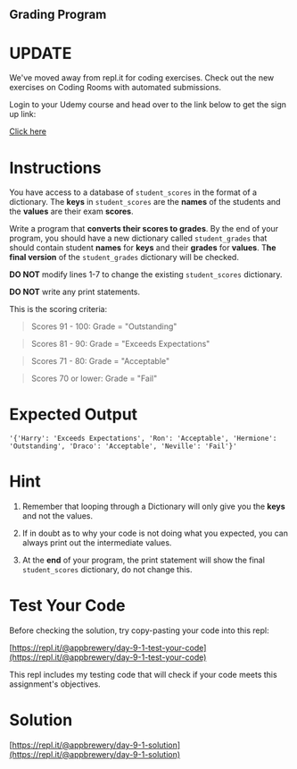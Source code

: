 ## Grading Program

# UPDATE

We've moved away from repl.it for coding exercises. Check out the new exercises on Coding Rooms with automated
submissions.

Login to your Udemy course and head over to the link below to get the sign up link:

[Click here](https://www.udemy.com/course/100-days-of-code/learn/lecture/17825914#questions)

# Instructions

You have access to a database of `student_scores` in the format of a dictionary. The **keys** in `student_scores` are
the **names** of the students and the **values** are their exam **scores**.

Write a program that **converts their scores to grades**. By the end of your program, you should have a new dictionary
called `student_grades` that should contain student **names** for **keys** and their **grades** for **values**. T**he
final version** of the `student_grades` dictionary will be checked.

**DO NOT** modify lines 1-7 to change the existing `student_scores` dictionary.

**DO NOT** write any print statements.

This is the scoring criteria:

> Scores 91 - 100: Grade = "Outstanding"

> Scores 81 - 90: Grade = "Exceeds Expectations"

> Scores 71 - 80: Grade = "Acceptable"

> Scores 70 or lower: Grade = "Fail"

# Expected Output

```
'{'Harry': 'Exceeds Expectations', 'Ron': 'Acceptable', 'Hermione': 'Outstanding', 'Draco': 'Acceptable', 'Neville': 'Fail'}'
```

# Hint

1. Remember that looping through a Dictionary will only give you the **keys** and not the values.

2. If in doubt as to why your code is not doing what you expected, you can always print out the intermediate values.

3. At the **end** of your program, the print statement will show the final `student_scores` dictionary, do not change
   this.

# Test Your Code

Before checking the solution, try copy-pasting your code into this repl:

[https://repl.it/@appbrewery/day-9-1-test-your-code](https://repl.it/@appbrewery/day-9-1-test-your-code)

This repl includes my testing code that will check if your code meets this assignment's objectives.

# Solution

[https://repl.it/@appbrewery/day-9-1-solution](https://repl.it/@appbrewery/day-9-1-solution)

